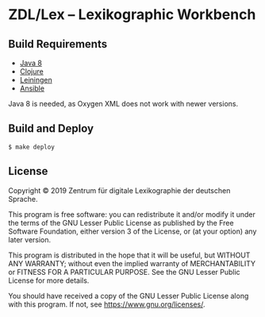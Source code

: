 # ZDL/Lex – Lexikographic Workbench

## Build Requirements

* [Java 8](https://packages.debian.org/search?keywords=openjdk-8-jdk)
* [Clojure](https://clojure.org/)
* [Leiningen](https://leiningen.org/)
* [Ansible](https://www.ansible.com/)

Java 8 is needed, as Oxygen XML does not work with newer versions.

## Build and Deploy

    $ make deploy
    
## License

Copyright © 2019 Zentrum für digitale Lexikographie der deutschen Sprache.

This program is free software: you can redistribute it and/or modify
it under the terms of the GNU Lesser Public License as published by
the Free Software Foundation, either version 3 of the License, or
(at your option) any later version.

This program is distributed in the hope that it will be useful,
but WITHOUT ANY WARRANTY; without even the implied warranty of
MERCHANTABILITY or FITNESS FOR A PARTICULAR PURPOSE.  See the
GNU Lesser Public License for more details.

You should have received a copy of the GNU Lesser Public License
along with this program.  If not, see <https://www.gnu.org/licenses/>.
